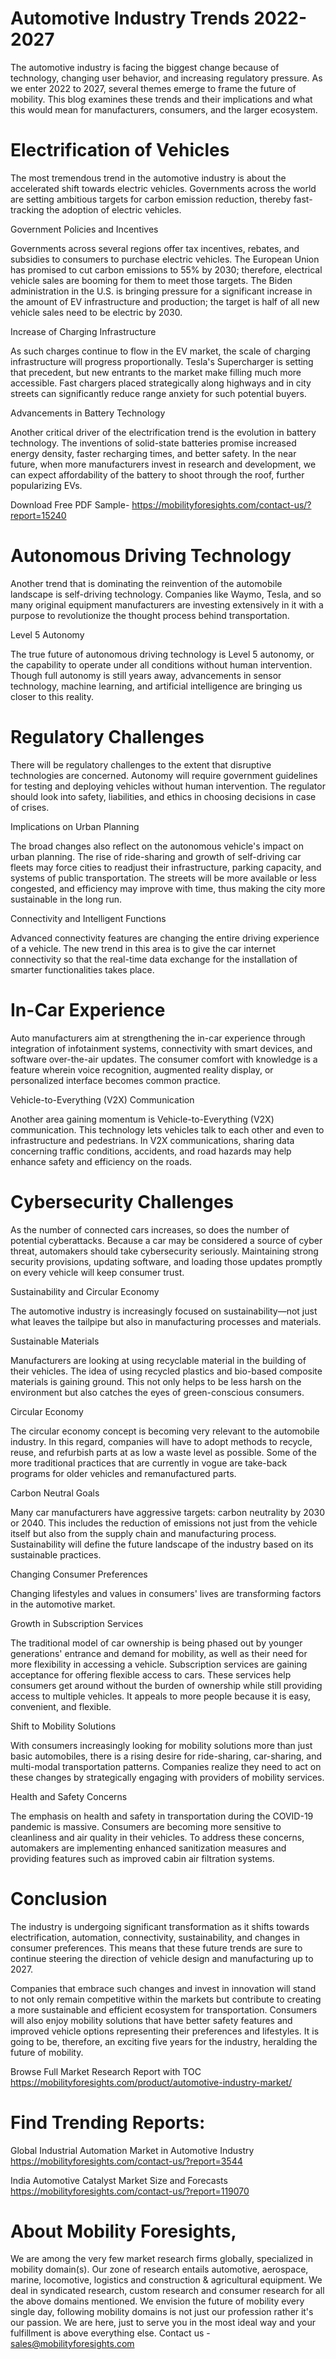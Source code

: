 # Automotive Industry Trends 2022-2027

The automotive industry is facing the biggest change because of technology, changing user behavior, and increasing regulatory pressure. As we enter 2022 to 2027, several themes emerge to frame the future of mobility. This blog examines these trends and their implications and what this would mean for manufacturers, consumers, and the larger ecosystem.

# Electrification of Vehicles

The most tremendous trend in the automotive industry is about the accelerated shift towards electric vehicles. Governments across the world are setting ambitious targets for carbon emission reduction, thereby fast-tracking the adoption of electric vehicles.

Government Policies and Incentives

Governments across several regions offer tax incentives, rebates, and subsidies to consumers to purchase electric vehicles. The European Union has promised to cut carbon emissions to 55% by 2030; therefore, electrical vehicle sales are booming for them to meet those targets. The Biden administration in the U.S. is bringing pressure for a significant increase in the amount of EV infrastructure and production; the target is half of all new vehicle sales need to be electric by 2030.

Increase of Charging Infrastructure

As such charges continue to flow in the EV market, the scale of charging infrastructure will progress proportionally. Tesla's Supercharger is setting that precedent, but new entrants to the market make filling much more accessible. Fast chargers placed strategically along highways and in city streets can significantly reduce range anxiety for such potential buyers.

Advancements in Battery Technology

Another critical driver of the electrification trend is the evolution in battery technology. The inventions of solid-state batteries promise increased energy density, faster recharging times, and better safety. In the near future, when more manufacturers invest in research and development, we can expect affordability of the battery to shoot through the roof, further popularizing EVs.

Download Free PDF Sample- https://mobilityforesights.com/contact-us/?report=15240

# Autonomous Driving Technology

Another trend that is dominating the reinvention of the automobile landscape is self-driving technology. Companies like Waymo, Tesla, and so many original equipment manufacturers are investing extensively in it with a purpose to revolutionize the thought process behind transportation.

Level 5 Autonomy

The true future of autonomous driving technology is Level 5 autonomy, or the capability to operate under all conditions without human intervention. Though full autonomy is still years away, advancements in sensor technology, machine learning, and artificial intelligence are bringing us closer to this reality.

# Regulatory Challenges

There will be regulatory challenges to the extent that disruptive technologies are concerned. Autonomy will require government guidelines for testing and deploying vehicles without human intervention. The regulator should look into safety, liabilities, and ethics in choosing decisions in case of crises.

Implications on Urban Planning

The broad changes also reflect on the autonomous vehicle's impact on urban planning. The rise of ride-sharing and growth of self-driving car fleets may force cities to readjust their infrastructure, parking capacity, and systems of public transportation. The streets will be more available or less congested, and efficiency may improve with time, thus making the city more sustainable in the long run.

Connectivity and Intelligent Functions

Advanced connectivity features are changing the entire driving experience of a vehicle. The new trend in this area is to give the car internet connectivity so that the real-time data exchange for the installation of smarter functionalities takes place.

# In-Car Experience

Auto manufacturers aim at strengthening the in-car experience through integration of infotainment systems, connectivity with smart devices, and software over-the-air updates. The consumer comfort with knowledge is a feature wherein voice recognition, augmented reality display, or personalized interface becomes common practice.

Vehicle-to-Everything (V2X) Communication

Another area gaining momentum is Vehicle-to-Everything (V2X) communication. This technology lets vehicles talk to each other and even to infrastructure and pedestrians. In V2X communications, sharing data concerning traffic conditions, accidents, and road hazards may help enhance safety and efficiency on the roads.

# Cybersecurity Challenges

As the number of connected cars increases, so does the number of potential cyberattacks. Because a car may be considered a source of cyber threat, automakers should take cybersecurity seriously. Maintaining strong security provisions, updating software, and loading those updates promptly on every vehicle will keep consumer trust.

Sustainability and Circular Economy

The automotive industry is increasingly focused on sustainability—not just what leaves the tailpipe but also in manufacturing processes and materials.

Sustainable Materials

Manufacturers are looking at using recyclable material in the building of their vehicles. The idea of using recycled plastics and bio-based composite materials is gaining ground. This not only helps to be less harsh on the environment but also catches the eyes of green-conscious consumers.

Circular Economy

The circular economy concept is becoming very relevant to the automobile industry. In this regard, companies will have to adopt methods to recycle, reuse, and refurbish parts at as low a waste level as possible. Some of the more traditional practices that are currently in vogue are take-back programs for older vehicles and remanufactured parts.

Carbon Neutral Goals

Many car manufacturers have aggressive targets: carbon neutrality by 2030 or 2040. This includes the reduction of emissions not just from the vehicle itself but also from the supply chain and manufacturing process. Sustainability will define the future landscape of the industry based on its sustainable practices.

Changing Consumer Preferences

Changing lifestyles and values in consumers' lives are transforming factors in the automotive market.

Growth in Subscription Services

The traditional model of car ownership is being phased out by younger generations' entrance and demand for mobility, as well as their need for more flexibility in accessing a vehicle. Subscription services are gaining acceptance for offering flexible access to cars. These services help consumers get around without the burden of ownership while still providing access to multiple vehicles. It appeals to more people because it is easy, convenient, and flexible.

Shift to Mobility Solutions

With consumers increasingly looking for mobility solutions more than just basic automobiles, there is a rising desire for ride-sharing, car-sharing, and multi-modal transportation patterns. Companies realize they need to act on these changes by strategically engaging with providers of mobility services.

Health and Safety Concerns

The emphasis on health and safety in transportation during the COVID-19 pandemic is massive. Consumers are becoming more sensitive to cleanliness and air quality in their vehicles. To address these concerns, automakers are implementing enhanced sanitization measures and providing features such as improved cabin air filtration systems.

# Conclusion

The industry is undergoing significant transformation as it shifts towards electrification, automation, connectivity, sustainability, and changes in consumer preferences. This means that these future trends are sure to continue steering the direction of vehicle design and manufacturing up to 2027.

Companies that embrace such changes and invest in innovation will stand to not only remain competitive within the markets but contribute to creating a more sustainable and efficient ecosystem for transportation. Consumers will also enjoy mobility solutions that have better safety features and improved vehicle options representing their preferences and lifestyles. It is going to be, therefore, an exciting five years for the industry, heralding the future of mobility.

Browse Full Market Research Report with TOC https://mobilityforesights.com/product/automotive-industry-market/



# Find Trending Reports:

Global Industrial Automation Market in Automotive Industry https://mobilityforesights.com/contact-us/?report=3544

India Automotive Catalyst Market Size and Forecasts https://mobilityforesights.com/contact-us/?report=119070


# About Mobility Foresights,
We are among the very few market research firms globally, specialized in mobility domain(s). Our zone of research entails automotive, aerospace, marine, locomotive, logistics and construction & agricultural equipment. We deal in syndicated research, custom research and consumer research for all the above domains mentioned.
We envision the future of mobility every single day, following mobility domains is not just our profession rather it's our passion. We are here, just to serve you in the most ideal way and your fulfillment is above everything else. Contact us -  sales@mobilityforesights.com
